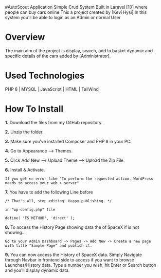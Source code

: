 #AutoScout Application
Simple Crud System Built in Laravel [10] where people can buy cars online
This a project created by [Kevi Hysi] In this system you'll be able to login as an Admin or normal User  <br>


# Overview

The main aim of the project is display, search, add to basket dynamic and specific details of the cars added by [Administrator].

# Used Technologies
PHP 8 | MYSQL | JavaScript | HTML | TailWind

# How To Install
**1.**  Download the files from my GitHub repository.

**2.**  Unzip the folder.

**3.**  Make sure you've installed Composer and PHP 8 in your PC.

**4.**  Go to Appearance --> Themes.

**5.**  Click Add New --> Upload Theme --> Upload the Zip File.

**6.**  Install & Activate.

```
If you get en error like "To perform the requested action, WordPress needs to access your web > server"
```

**7.**  You have to add the following Line before

```
/* That's all, stop editing! Happy publishing. */

in "wp-config.php" file
```

````
define( 'FS_METHOD', 'direct' );
````

**8.**  To access the History Page showing data the of SpaceX if is not showing...

````
Go to your Admin Dashboard -> Pages -> Add New -> Create a new page with title "Sample Page" and publish it.
````

**9.**  You can now access the History of SpaceX data. Simply Navigate through Navbar in frontend side to access if you want to browse Launches/History data. Type a number you wish, hit Enter or Search button and you'll display dynamic data.
